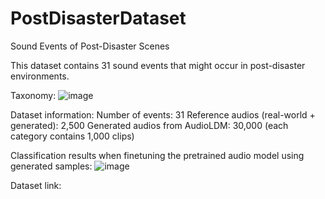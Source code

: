 # PostDisasterDataset
Sound Events of Post-Disaster Scenes

This dataset contains 31 sound events that might occur in post-disaster environments.

Taxonomy:
![image](https://github.com/tuananhphamds/PostDisasterDataset/assets/60763901/7a6d02ae-36e4-4d62-a400-5748613fdcb2)

Dataset information:
Number of events: 31
Reference audios (real-world + generated): 2,500
Generated audios from AudioLDM: 30,000 (each category contains 1,000 clips)

Classification results when finetuning the pretrained audio model using generated samples:
![image](https://github.com/tuananhphamds/PostDisasterDataset/assets/60763901/eb61b0d8-9f23-4feb-9587-589a90ffc179)


Dataset link:

